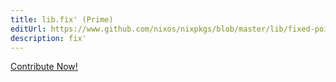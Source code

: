```yaml
---
title: lib.fix' (Prime)
editUrl: https://www.github.com/nixos/nixpkgs/blob/master/lib/fixed-points.nix#L38C10
description: fix'
---
```


<a href="https://www.github.com/nixos/nixpkgs/blob/master/lib/fixed-points.nix#L38C10">Contribute Now!</a>

